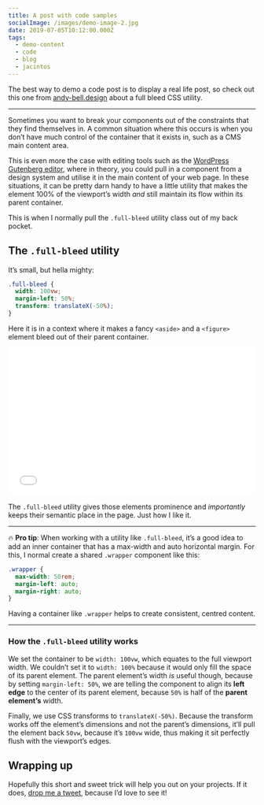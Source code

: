 ```yaml
---
title: A post with code samples
socialImage: /images/demo-image-2.jpg
date: 2019-07-05T10:12:00.000Z
tags:
  - demo-content
  - code
  - blog
  - jacintos
---
```

The best way to demo a code post is to display a real life post, so check out this one from [andy-bell.design](https://andy-bell.design/wrote/creating-a-full-bleed-css-utility/) about a full bleed CSS utility.

- - -

Sometimes you want to break your components out of the constraints that they find themselves in. A common situation where this occurs is when you don’t have much control of the container that it exists in, such as a CMS main content area.

This is even more the case with editing tools such as the [WordPress Gutenberg editor](https://wordpress.org/gutenberg/), where in theory, you could pull in a component from a design system and utilise it in the main content of your web page. In these situations, it can be pretty darn handy to have a little utility that makes the element 100% of the viewport’s width _and_ still maintain its flow within its parent container.

This is when I normally pull the `.full-bleed` utility class out of my back pocket.

## The `.full-bleed` utility

It’s small, but hella mighty:

```css
.full-bleed {
  width: 100vw;
  margin-left: 50%;
  transform: translateX(-50%);
}
```

Here it is in a context where it makes a fancy `<aside>` and a `<figure>` element bleed out of their parent container.

<iframe height="300" style="width: 100%;" scrolling="no" title="Piccalilli CSS Utility — Issue  #2 — Full bleed utility" src="//codepen.io/andybelldesign/embed/Nmxrwv/?height=300&theme-id=dark&default-tab=css,result" frameborder="no" allowtransparency="true" allowfullscreen="true">
  See the Pen <a href='https://codepen.io/andybelldesign/pen/Nmxrwv/'>Piccalilli CSS Utility — Issue  #2 — Full bleed utility</a> by Andy Bell
  (<a href='https://codepen.io/andybelldesign'>@andybelldesign</a>) on <a href='https://codepen.io'>CodePen</a>.
</iframe>

The `.full-bleed` utility gives those elements prominence and _importantly_ keeps their semantic place in the page. Just how I like it.

- - -

🔥 **Pro tip**: When working with a utility like `.full-bleed`, it’s a good idea to add an inner container that has a max-width and auto horizontal margin. For this, I normal create a shared `.wrapper` component like this:

```css
.wrapper {
  max-width: 50rem;
  margin-left: auto;
  margin-right: auto;
}
```

Having a container like `.wrapper` helps to create consistent, centred content.  

- - -

### How the `.full-bleed` utility works

We set the container to be `width: 100vw`, which equates to the full viewport width. We couldn’t set it to `width: 100%` because it would only fill the space of its parent element. The parent element’s width _is_ useful though, because by setting `margin-left: 50%`, we are telling the component to align its **left edge** to the center of its parent element, because `50%` is half of the **parent element’s** width.

Finally, we use CSS transforms to `translateX(-50%)`. Because the transform works off the element’s dimensions and not the parent’s dimensions, it’ll pull the element back `50vw`, because it’s `100vw` wide, thus making it sit perfectly flush with the viewport’s edges.

## Wrapping up

Hopefully this short and sweet trick will help you out on your projects. If it does, [drop me a tweet](https://twitter.com/andybelldesign), because I’d love to see it!
